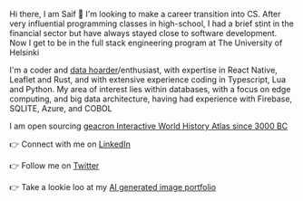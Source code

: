 Hi there, I am Saif 👋  I'm looking to make a career transition into CS. After very influential programming classes in high-school, I had a brief stint in the financial sector but have always stayed close to software development. Now I get to be in the full stack engineering program at The University of Helsinki 

I'm a coder and [data hoarder](https://www.reddit.com/r/DataHoarder)/enthusiast, with expertise in React Native, Leaflet and Rust, and with extensive experience coding in Typescript, Lua and Python. My area of interest lies within databases, with a focus on edge computing, and big data architecture, having had experience with Firebase, SQLITE, Azure, and COBOL

I am open sourcing [geacron Interactive World History Atlas since 3000 BC](http://geacron.com)

👉 Connect with me on [LinkedIn](https://www.linkedin.com/in/saif-khayoon-12b53569/)

👉 Follow me on [Twitter](https://twitter.com/saifkhay)

👉 Take a lookie loo at my [AI generated image portfolio](https://creator.nightcafe.studio/u/SpacePatrice)
